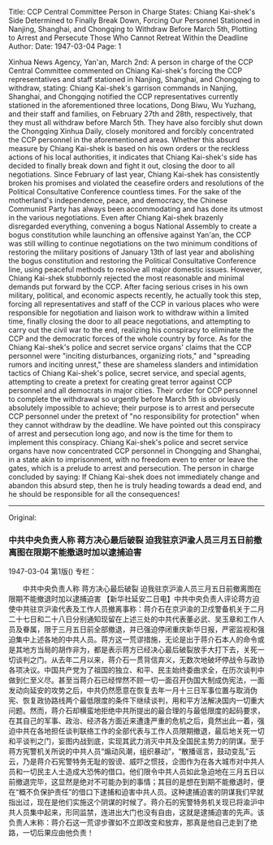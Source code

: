 Title: CCP Central Committee Person in Charge States: Chiang Kai-shek's Side Determined to Finally Break Down, Forcing Our Personnel Stationed in Nanjing, Shanghai, and Chongqing to Withdraw Before March 5th, Plotting to Arrest and Persecute Those Who Cannot Retreat Within the Deadline
Author:
Date: 1947-03-04
Page: 1

Xinhua News Agency, Yan'an, March 2nd: A person in charge of the CCP Central Committee commented on Chiang Kai-shek's forcing the CCP representatives and staff stationed in Nanjing, Shanghai, and Chongqing to withdraw, stating: Chiang Kai-shek's garrison commands in Nanjing, Shanghai, and Chongqing notified the CCP representatives currently stationed in the aforementioned three locations, Dong Biwu, Wu Yuzhang, and their staff and families, on February 27th and 28th, respectively, that they must all withdraw before March 5th. They have also forcibly shut down the Chongqing Xinhua Daily, closely monitored and forcibly concentrated the CCP personnel in the aforementioned areas. Whether this absurd measure by Chiang Kai-shek is based on his own orders or the reckless actions of his local authorities, it indicates that Chiang Kai-shek's side has decided to finally break down and fight it out, closing the door to all negotiations. Since February of last year, Chiang Kai-shek has consistently broken his promises and violated the ceasefire orders and resolutions of the Political Consultative Conference countless times. For the sake of the motherland's independence, peace, and democracy, the Chinese Communist Party has always been accommodating and has done its utmost in the various negotiations. Even after Chiang Kai-shek brazenly disregarded everything, convening a bogus National Assembly to create a bogus constitution while launching an offensive against Yan'an, the CCP was still willing to continue negotiations on the two minimum conditions of restoring the military positions of January 13th of last year and abolishing the bogus constitution and restoring the Political Consultative Conference line, using peaceful methods to resolve all major domestic issues. However, Chiang Kai-shek stubbornly rejected the most reasonable and minimal demands put forward by the CCP. After facing serious crises in his own military, political, and economic aspects recently, he actually took this step, forcing all representatives and staff of the CCP in various places who were responsible for negotiation and liaison work to withdraw within a limited time, finally closing the door to all peace negotiations, and attempting to carry out the civil war to the end, realizing his conspiracy to eliminate the CCP and the democratic forces of the whole country by force. As for the Chiang Kai-shek's police and secret service organs' claims that the CCP personnel were "inciting disturbances, organizing riots," and "spreading rumors and inciting unrest," these are shameless slanders and intimidation tactics of Chiang Kai-shek's police, secret service, and special agents, attempting to create a pretext for creating great terror against CCP personnel and all democrats in major cities. Their order for CCP personnel to complete the withdrawal so urgently before March 5th is obviously absolutely impossible to achieve; their purpose is to arrest and persecute CCP personnel under the pretext of "no responsibility for protection" when they cannot withdraw by the deadline. We have pointed out this conspiracy of arrest and persecution long ago, and now is the time for them to implement this conspiracy. Chiang Kai-shek's police and secret service organs have now concentrated CCP personnel in Chongqing and Shanghai, in a state akin to imprisonment, with no freedom even to enter or leave the gates, which is a prelude to arrest and persecution. The person in charge concluded by saying: If Chiang Kai-shek does not immediately change and abandon this absurd step, then he is truly heading towards a dead end, and he should be responsible for all the consequences!



<hr /> 

Original: 


### 中共中央负责人称  蒋方决心最后破裂  迫我驻京沪渝人员三月五日前撤离图在限期不能撤退时加以逮捕迫害

1947-03-04
第1版()
专栏：

　　中共中央负责人称
    蒋方决心最后破裂
    迫我驻京沪渝人员三月五日前撤离图在限期不能撤退时加以逮捕迫害
    【新华社延安二日电】中共中央负责人评论蒋方迫使中共驻京沪渝代表及工作人员撤离事称：蒋介石在京沪渝的卫戍警备机关于二月二十七日和二十八日分别通知现留在上述三处的中共代表董必武、吴玉章和工作人员及眷属，限于三月五日前全部撤退，并已强迫停闭重庆新华日报，严密监视和强迫集中上述各地的中共人员。蒋方这一荒谬措施，无论是出于蒋介石本人的命令或是其地方当局的胡作非为，都是表示蒋方已经决心最后破裂放手大打下去，关死一切谈判之门。从去年二月以来，蒋介石一贯背信弃义，无数次地破坏停战令与政协各项决议。中国共产党为了祖国的独立、和平、民主始终委曲求全，在历次谈判中做到仁至义尽。甚至当蒋介石已经悍然不顾一切一面召开伪国大制成伪宪法，一面发动向延安的攻势之后，中共仍然愿意在恢复去年一月十三日军事位置与取消伪宪、恢复政协路线两个最低限度的条件下继续谈判，用和平方法解决国内一切重大问题。然而，蒋介石却横蛮地拒绝中共所提出的最合理的与最低限度的起码要求，在其自己的军事、政治、经济各方面近来遭逢严重的危机之后，竟然出此一着，强迫中共在各地担任谈判联络工作的全部代表与工作人员限期撤退，最后地关死一切和平谈判之门，妄图内战到底，实现其武力消灭中共及全国民主势力的阴谋。至于蒋方宪警机关所说的中共人员“煽动风潮，组织暴动”，“散播谣言，鼓动变乱”云云，乃是蒋介石宪警特务无耻的毁谤、威吓之惯技，企图作为在各大城市对中共人员和一切民主人士造成大恐怖的借口。他们限令中共人员如此急迫地在三月五日以前撤退完毕，这显然是绝对不可能办到的事情；其目的是想在到期不能撤退时，便在“概不负保护责任”的借口下逮捕和迫害中共人员。这种逮捕迫害的阴谋我们早就指出过，现在是他们实施这个阴谋的时候了。蒋介石的宪警特务机关现已将渝沪中共人员集中起来，形同监禁，连进出大门也没有自由，这就是逮捕迫害的先声。该负责人末称：蒋介石这一荒谬步骤如不立即改变和放弃，那真是他自己走到了绝路，一切后果应由他负责！
